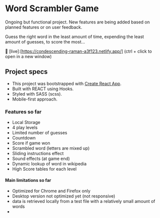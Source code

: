 # Word Scrambler Game

Ongoing but functional project. New features are being added based on planned features or on user feedback.

Guess the right word in the least amount of time, expending the least amount of guesses, to score the most...

📡 [live]:[https://condescending-raman-a3f123.netlify.app/] (ctrl + click to open in a new window)

## Project specs

- This project was bootstrapped with [Create React App](https://github.com/facebook/create-react-app).
- Built with REACT using Hooks.
- Styled with SASS (scss).
- Mobile-first approach.

### Features so far

- Local Storage
- 4 play levels
- Limited number of guesses
- Countdown
- Score if game won
- Scrambled word (letters are mixed up)
- Sliding instructions effect
- Sound effects (at game end)
- Dynamic lookup of word in wikipedia
- High Score tables for each level

#### Main limitations so far

- Optimized for Chrome and Firefox only
- Desktop version not optimized yet (not responsive)
- data is retrieved locally from a test file with a relatively small amount of words
-
